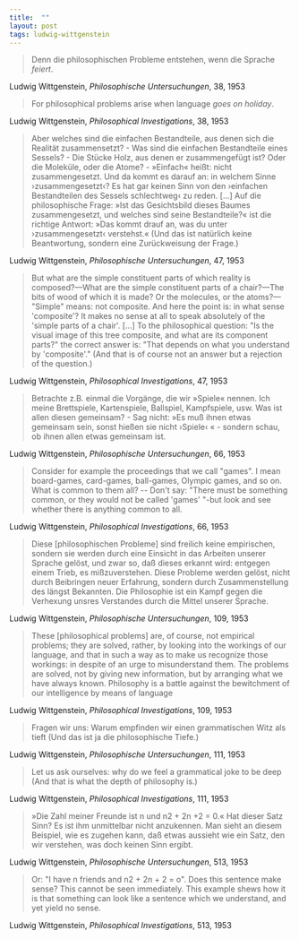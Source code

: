 ```yaml
---
title:  ""
layout: post
tags: ludwig-wittgenstein
---
```



> Denn die philosophischen Probleme entstehen, wenn die Sprache _feiert_.

Ludwig Wittgenstein, _Philosophische Untersuchungen_, 38, 1953

> For philosophical problems arise when language _goes on holiday_.

Ludwig Wittgenstein, _Philosophical Investigations_, 38, 1953

>Aber welches sind die einfachen Bestandteile, aus denen sich die Realität zusammensetzt? - Was sind die einfachen Bestandteile eines Sessels? - Die Stücke Holz, aus denen er zusammengefügt ist? Oder die Moleküle, oder die Atome? - »Einfach« heißt: nicht zusammengesetzt. Und da kommt es darauf an: in welchem Sinne ›zusammengesetzt‹? Es hat gar keinen Sinn von den ›einfachen Bestandteilen des Sessels schlechtweg‹ zu reden. [...] Auf die philosophische Frage: »Ist das Gesichtsbild dieses Baumes zusammengesetzt, und welches sind seine Bestandteile?« ist die richtige Antwort: »Das kommt drauf an, was du unter ›zusammengesetzt‹ verstehst.« (Und das ist natürlich keine Beantwortung, sondern eine Zurückweisung der Frage.)

Ludwig Wittgenstein, _Philosophische Untersuchungen_, 47, 1953

> But what are the simple constituent parts of which reality is composed?—What are the simple constituent parts of a chair?—The bits of wood of which it is made? Or the molecules, or the atoms?— "Simple" means: not composite. And here the point is: in what sense 'composite'? It makes no sense at all to speak absolutely of the 'simple parts of a chair'. [...] To the philosophical question: "Is the visual image of this tree composite, and what are its component parts?" the correct answer is: "That depends on what you understand by 'composite'." (And that is of course not an answer but a rejection of the question.)

Ludwig Wittgenstein, _Philosophical Investigations_, 47, 1953


>  Betrachte z.B. einmal die Vorgänge, die wir »Spiele« nennen. Ich meine Brettspiele, Kartenspiele, Ballspiel, Kampfspiele, usw. Was ist allen diesen gemeinsam? - Sag nicht: »Es muß ihnen etwas gemeinsam sein, sonst hießen sie nicht ›Spiele‹ « - sondern schau, ob ihnen allen etwas gemeinsam ist.

Ludwig Wittgenstein, _Philosophische Untersuchungen_, 66, 1953

> Consider for example the proceedings that we call "games". I mean board-games, card-games, ball-games, Olympic games, and so on. What is common to them all? -- Don't say: "There must be something common, or they would not be called 'games' "-but look and see whether there is anything common to all.

Ludwig Wittgenstein, _Philosophical Investigations_, 66, 1953



> Diese [philosophischen Probleme] sind freilich keine empirischen, sondern sie werden durch eine Einsicht in das Arbeiten unserer Sprache gelöst, und zwar so, daß dieses erkannt wird: entgegen einem Trieb, es mißzuverstehen. Diese Probleme werden gelöst, nicht durch Beibringen neuer Erfahrung, sondern durch Zusammenstellung des längst Bekannten. Die Philosophie ist ein Kampf gegen die Verhexung unsres Verstandes durch die Mittel unserer Sprache. 

Ludwig Wittgenstein, _Philosophische Untersuchungen_, 109, 1953

> These [philosophical problems] are, of course, not empirical problems; they are solved, rather, by looking into the workings of our language, and that in such a way as to make us recognize those workings: in despite of an urge to misunderstand them. The problems are solved, not by giving new information, but by arranging what we have always known. Philosophy is a battle against the bewitchment of our intelligence by means of language

Ludwig Wittgenstein, _Philosophical Investigations_, 109, 1953


>Fragen wir uns: Warum empfinden wir einen grammatischen Witz als tieft (Und das ist ja die philosophische Tiefe.)

Ludwig Wittgenstein, _Philosophische Untersuchungen_, 111, 1953


>Let us ask ourselves: why do we feel a grammatical joke to be deep (And that is what the depth of philosophy is.)

Ludwig Wittgenstein, _Philosophical Investigations_, 111, 1953

> »Die Zahl meiner Freunde ist n und n2 + 2n +2 = 0.« Hat dieser Satz Sinn? Es ist ihm unmittelbar nicht anzukennen. Man sieht an diesem Beispiel, wie es zugehen kann, daß etwas aussieht wie ein Satz, den wir verstehen, was doch keinen Sinn ergibt.

Ludwig Wittgenstein, _Philosophische Untersuchungen_, 513, 1953

> Or: "I have n friends and n2 + 2n + 2 = o". Does this sentence make sense? This cannot be seen immediately. This example shews how it is that something can look like a sentence which we understand, and yet yield no sense.

Ludwig Wittgenstein, _Philosophical Investigations_, 513, 1953

